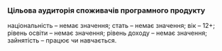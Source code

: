 ### Цільова аудиторія споживачів програмного продукту
національність – немає значення;
стать – немає значення;
вік – 12+;
рівень освіти – немає значення;
рівень доходу – немає значення;
зайнятість – працює чи навчається.
